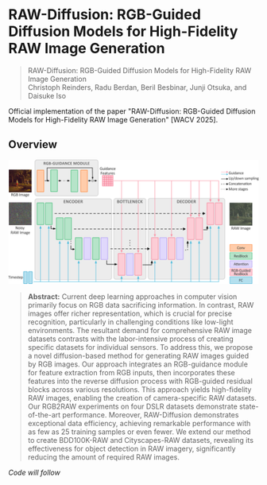 # RAW-Diffusion: RGB-Guided Diffusion Models for High-Fidelity RAW Image Generation

> RAW-Diffusion: RGB-Guided Diffusion Models for High-Fidelity RAW Image Generation <br>
> Christoph Reinders, Radu Berdan, Beril Besbinar, Junji Otsuka, and Daisuke Iso

Official implementation of the paper "RAW-Diffusion: RGB-Guided Diffusion Models for High-Fidelity RAW Image Generation" [WACV 2025].

## Overview

![Architecture Figure](docs/Architecture.png)

> **Abstract:** Current deep learning approaches in computer vision primarily focus on RGB data sacrificing information. In contrast, RAW images offer richer representation, which is crucial for precise recognition, particularly in challenging conditions like low-light environments.  The resultant demand for comprehensive RAW image datasets contrasts with the labor-intensive process of creating specific datasets for individual sensors. To address this, we propose a novel diffusion-based method for generating RAW images guided by RGB images. Our approach integrates an RGB-guidance module for feature extraction from RGB inputs, then incorporates these features into the reverse diffusion process with RGB-guided residual blocks across various resolutions.  This approach yields high-fidelity RAW images, enabling the creation of camera-specific RAW datasets. Our RGB2RAW experiments on four DSLR datasets demonstrate state-of-the-art performance. Moreover, RAW-Diffusion demonstrates exceptional data efficiency, achieving remarkable performance with as few as 25 training samples or even fewer. We extend our method to create BDD100K-RAW and Cityscapes-RAW datasets, revealing its effectiveness for object detection in RAW imagery, significantly reducing the amount of required RAW images. 

*Code will follow*